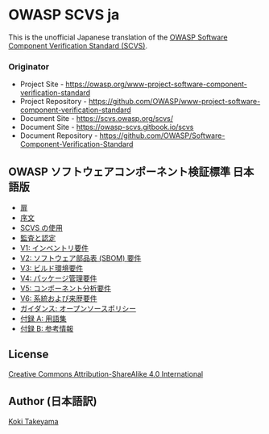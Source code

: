 # OWASP SCVS ja

This is the unofficial Japanese translation of the [OWASP Software Component Verification Standard (SCVS)](https://github.com/OWASP/Software-Component-Verification-Standard).

### Originator

- Project Site - <https://owasp.org/www-project-software-component-verification-standard>
- Project Repository - <https://github.com/OWASP/www-project-software-component-verification-standard>
- Document Site - <https://scvs.owasp.org/scvs/>
- Document Site - <https://owasp-scvs.gitbook.io/scvs>
- Document Repository - <https://github.com/OWASP/Software-Component-Verification-Standard>

## OWASP ソフトウェアコンポーネント検証標準 日本語版

* [扉](ja/0x01-Frontispiece.md)
* [序文](ja/0x02-Preface.md)
* [SCVS の使用](ja/0x03-Using-SCVS.md)
* [監査と認定](ja/0x04-Assessment_and_Certification.md)
* [V1: インベントリ要件](ja/0x10-V1-Inventory.md)
* [V2: ソフトウェア部品表 (SBOM) 要件](ja/0x11-V2-Software_Bill_of_Materials.md)
* [V3: ビルド環境要件](ja/0x12-V3-Build_Environment.md)
* [V4: パッケージ管理要件](ja/0x13-V4-Package_Management.md)
* [V5: コンポーネント分析要件](ja/0x14-V5-Component_Analysis.md)
* [V6: 系統および来歴要件](ja/0x15-V6-Pedigree_and_Provenance.md)
* [ガイダンス: オープンソースポリシー](ja/0x80-Guidance-Open_Source_Policy.md)
* [付録 A: 用語集](ja/0x90-Appendix-A_Glossary.md)
* [付録 B: 参考情報](ja/0x91-Appendix-B_References.md)

## License

[Creative Commons Attribution-ShareAlike 4.0 International](https://creativecommons.org/licenses/by-sa/4.0/)

## Author (日本語訳)

[Koki Takeyama](https://github.com/coky-t)
